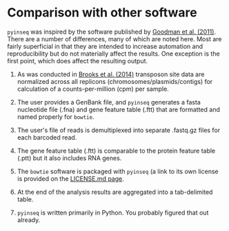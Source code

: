 # Comparison with other software

`pyinseq` was inspired by the software published by [Goodman et al. (2011)](http://www.ncbi.nlm.nih.gov/pubmed/22094732). There are a number of differences, many of which are noted here. Most are fairly superficial in that they are intended to increase automation and reproducibility but do not materially affect the results. One exception is the first point, which does affect the resulting output.

1. As was conducted in [Brooks et al. (2014)](http://www.ncbi.nlm.nih.gov/pubmed/25404340) transposon site data are normalized across all replicons (chromosomes/plasmids/contigs) for calculation of a counts-per-million (cpm) per sample.

1. The user provides a GenBank file, and `pyinseq` generates a fasta nucleotide file (.fna) and gene feature table (.ftt) that are formatted and named properly for `bowtie`.

1. The user's file of reads is demultiplexed into separate .fastq.gz files for each barcoded read.

1. The gene feature table (.ftt) is comparable to the protein feature table (.ptt) but it also includes RNA genes.

1. The `bowtie` software is packaged with `pyinseq` (a link to its own license is provided on the [LICENSE.md page](../LICENSE.md).

1. At the end of the analysis results are aggregated into a tab-delimited table.

1. `pyinseq` is written primarily in Python. You probably figured that out already.
